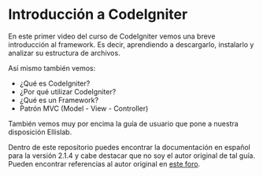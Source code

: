 # Introducción a CodeIgniter

En este primer video del curso de CodeIgniter vemos una breve introducción al framework. Es decir, aprendiendo a descargarlo, instalarlo y analizar su estructura de archivos.

Así mismo también vemos:

- ¿Qué es CodeIgniter?
- ¿Por qué utilizar CodeIgniter?
- ¿Qué es un Framework?
- Patrón MVC (Model - View - Controller)

También vemos muy por encima la guía de usuario que pone a nuestra disposición Ellislab.

Dentro de este repositorio puedes encontrar la documentación en español para la versión 2.1.4 y cabe destacar que no soy el autor original de tal guía. Pueden encontrar referencias al autor original en [este foro](http://foro.escodeigniter.com/viewtopic.php?f=5&t=812).